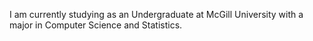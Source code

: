 I am currently studying as an Undergraduate at McGill University with a major in Computer Science and Statistics. 

<!---
Ling01234/Ling01234 is a ✨ special ✨ repository because its `README.md` (this file) appears on your GitHub profile.
You can click the Preview link to take a look at your changes.
--->
